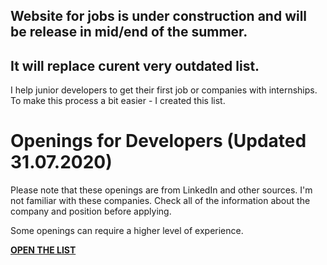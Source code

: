 ## Website for jobs is under construction and will be release in mid/end of the summer.
## It will replace curent very outdated list.

I help junior developers to get their first job or companies with internships. To make this process a bit easier - I created this list.

# Openings for Developers (Updated 31.07.2020)

Please note that these openings are from LinkedIn and other sources. 
I'm not familiar with these companies. 
Check all of the information about the company and position before applying.

Some openings can require a higher level of experience.

**[ OPEN THE LIST ](https://hellnar.github.io/openings/Openings.html "")**
